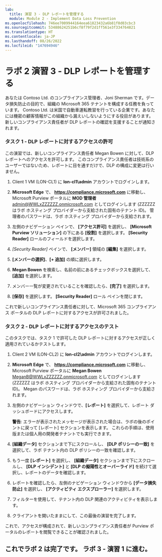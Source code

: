 ```yaml
---
lab:
  title: 演習 3 - DLP レポートを管理する
  module: Module 2 - Implement Data Loss Prevention
ms.openlocfilehash: 746ee7009944164eea61823432a6b81f0d03cbc3
ms.sourcegitcommit: 53488624251b6cf8f79f2d1ff561e3f334764821
ms.translationtype: HT
ms.contentlocale: ja-JP
ms.lasthandoff: 08/26/2022
ms.locfileid: "147694946"
---
```

# <a name="lab-2---exercise-3---manage-dlp-reports"></a>ラボ 2 演習 3 - DLP レポートを管理する

あなたは Contoso Ltd. のコンプライアンス管理者、Joni Sherman です。データ損失防止の目的で、組織の Microsoft 365 テナントを構成する任務を負っています。 Contoso Ltd. は米国で自動車運転教習を行っている企業です。あなたには機密の顧客情報がこの組織から漏えいしないようにする役目があります。 新しいコンプライアンス責任者が DLP レポートの確認を支援することが通知されます。

### <a name="task-1---grant-access-to-dlp-reports"></a>タスク 1 - DLP レポートに対するアクセスの許可

この演習では、新しいコンプライアンス責任者 Megan Bowen に対して、DLP レポートへのアクセスを許可します。 このコンプライアンス責任者は技術系のユーザーではないため、レポートに目を通すだけで、DLP の構成に変更は行いません。

1. Client 1 VM (LON-CL1) に **lon-cl1\admin** アカウントでログインします。

1. **Microsoft Edge** で、 **https://compliance.microsoft.com** に移動し、Microsoft Purview ポータルに **MOD 管理者** admin@WWLxZZZZZZ.onmicrosoft.com としてログインします (ZZZZZZ はラボ ホスティング プロバイダーから支給された固有のテナント ID)。  管理者のパスワードは、ラボ ホスティング プロバイダーから支給されます。

1. 左側のナビゲーション ペインで、 **[アクセス許可]** を選択し、 **[Microsoft Purview ソリューション]** の下にある **[役割]** を選択します。   **[Security Reader]** ロールのフィールドを選択します。

1. *[Security Reader]* ペインで、 **[メンバー]** 領域の **[編集]** を選択します。

1. **[メンバーの選択]**、**[+ 追加]** の順に選択します。

1. **Megan Bowen** を検索し、名前の前にあるチェックボックスを選択して、**[追加]** を選択します。

1. メンバー一覧が変更されていることを確認したら、**[完了]** を選択します。

1. **[保存]** を選択します。 **[Security Reader]** ロール ペインを閉じます。

これで新しいコンプライアンス責任者に対して、Microsoft 365 コンプライアンス ポータルの DLP レポートに対するアクセスが許可されました。

### <a name="task-2---test-access-to-dlp-reports"></a>タスク 2 - DLP レポートに対するアクセスのテスト

このタスクでは、タスク 1 で許可した DLP レポートに対するアクセスが正しく適用されているかテストします。

1. Client 2 VM (LON-CL2) に **lon-cl2\admin** アカウントでログインします。

1. **Microsoft Edge** で、 **https://compliance.microsoft.com** に移動し、Microsoft Purview ポータルに **Megan Bowen** MeganB@WWLxZZZZZZ.onmicrosoft.com としてログインします (ZZZZZZ はラボ ホスティング プロバイダーから支給された固有のテナント ID)。  Megan のパスワードは、ラボ ホスティング プロバイダーから支給されます。

1. 左側のナビゲーション ウィンドウで、**[レポート]** を選択して、レポート ダッシュボードにアクセスします。

    **警告**: エラーが表示されたメッセージが表示された場合は、ラボの後のポイントに戻って [レポート] セクションを表示します。 これらの手順は、使用版または個人用の開発者テナントでも実行できます。

    [//]: <> ([レポート] セクションにアクセスすると、ラボ テナントにエラー メッセージが表示されます。ただし、このタスクはラボ テナントで機能します。)

1. **[組織データ]** セクションまで下にスクロールし、 **[DLP ポリシーの一致]** を選択して、ラボ テナント内の DLP ポリシーの一致を確認します。

1. もう一度 **[レポート]** を選択し、 **[組織データ]** セクションまで下にスクロールし、 **[DLP インシデント]** と **[DLP の擬陽性とオーバーライド]** を続けて選択し、レポートのデータを確認します。 

1. レポートを確認したら、左側のナビゲーション ウィンドウから **[データ損失防止]** を選択し、 **[アクティビティ エクスプローラー]** を選択します。

1. フィルターを使用して、テナント内の DLP 関連のアクティビティを表示します。

1. クライアントを開いたままにして、この最後の演習を完了します。

これで、アクセスが構成されて、新しいコンプライアンス責任者が Purview ポータルのレポートを閲覧できることが確認されました。

## <a name="you-have-completed-the-lab-2-proceed-to-lab-3---exercise-1"></a>これでラボ 2 は完了です。 ラボ 3 - 演習 1 に進む。
